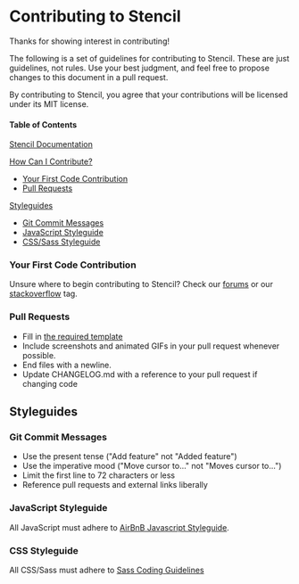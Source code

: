 # Contributing to Stencil

Thanks for showing interest in contributing!

The following is a set of guidelines for contributing to Stencil. These are just guidelines, not rules. Use your best judgment, and feel free to propose changes to this document in a pull request.

By contributing to Stencil, you agree that your contributions will be licensed under its MIT license.

#### Table of Contents

[Stencil Documentation](https://stencil.bigcommerce.com/docs)

[How Can I Contribute?](#how-can-i-contribute)

- [Your First Code Contribution](#your-first-code-contribution)
- [Pull Requests](#pull-requests)

[Styleguides](#styleguides)

- [Git Commit Messages](#git-commit-messages)
- [JavaScript Styleguide](#javascript-styleguide)
- [CSS/Sass Styleguide](#css-styleguide)

### Your First Code Contribution

Unsure where to begin contributing to Stencil? Check our [forums](https://forum.bigcommerce.com/s/group/0F91300000029tpCAA) or our [stackoverflow](https://stackoverflow.com/questions/tagged/bigcommerce) tag.

### Pull Requests

- Fill in [the required template](https://github.com/bigcommerce/cornerstone/pull/new/master)
- Include screenshots and animated GIFs in your pull request whenever possible.
- End files with a newline.
- Update CHANGELOG.md with a reference to your pull request if changing code

## Styleguides

### Git Commit Messages

- Use the present tense ("Add feature" not "Added feature")
- Use the imperative mood ("Move cursor to..." not "Moves cursor to...")
- Limit the first line to 72 characters or less
- Reference pull requests and external links liberally

### JavaScript Styleguide

All JavaScript must adhere to [AirBnB Javascript Styleguide](https://github.com/airbnb/javascript).

### CSS Styleguide

All CSS/Sass must adhere to [Sass Coding Guidelines](https://github.com/bigcommerce/sass-style-guide)
